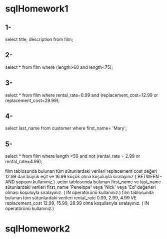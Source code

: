 # sqlHomework1

## 1-
select title, description from film;
## 2-
select * from film
where (length>60 and length<75);
## 3-
select * from film
where rental_rate=0.99 and (replacement_cost=12.99 or replacement_cost=29.99);
## 4-
select last_name from customer
where first_name= 'Mary';
## 5-
select * from film
where length <50 and 
not (rental_rate = 2.99 or rental_rate=4.99);


film tablosunda bulunan tüm sütunlardaki verileri replacement cost değeri 12.99 dan büyük eşit ve 16.99 küçük olma koşuluyla sıralayınız ( BETWEEN - AND yapısını kullanınız.)
.actor tablosunda bulunan first_name ve last_name sütunlardaki verileri first_name 'Penelope' veya 'Nick' veya 'Ed' değerleri olması koşuluyla sıralayınız. ( IN operatörünü kullanınız.)
film tablosunda bulunan tüm sütunlardaki verileri rental_rate 0.99, 2.99, 4.99 VE replacement_cost 12.99, 15.99, 28.99 olma koşullarıyla sıralayınız. ( IN operatörünü kullanınız.)
# sqlHomework2

